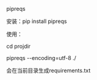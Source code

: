 pipreqs

安装：pip install pipreqs

使用：

cd projdir

pipreqs --encoding=utf-8 ./

会在当前目录生成requirements.txt